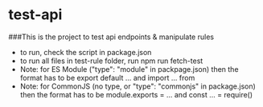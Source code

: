# test-api

###This is the project to test api endpoints & manipulate rules

* to run, check the script in package.json
* to run all files in test-rule folder, run npm run fetch-test
* Note:  for ES Module ("type": "module" in packpage.json) then the format has to be export default ... and import ... from
* Note: for CommonJS (no type, or "type": "commonjs" in package.json) then the format has to be module.exports = ... and const ... = require()
